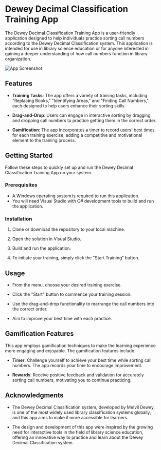 # Dewey Decimal Classification Training App

The Dewey Decimal Classification Training App is a user-friendly application designed to help individuals practice sorting call numbers according to the Dewey Decimal Classification system. This application is intended for use in library science education or for anyone interested in gaining a deeper understanding of how call numbers function in library organization.

![App Screenshot](![image](https://github.com/Thakshin4/LibraryDeweyDecimal/assets/69991863/0892bbfc-3b3b-4bb7-ac10-6c0f2abfe8ea)
)

## Features

- **Training Tasks**: The app offers a variety of training tasks, including "Replacing Books," "Identifying Areas," and "Finding Call Numbers," each designed to help users enhance their sorting skills.

- **Drag-and-Drop**: Users can engage in interactive sorting by dragging and dropping call numbers to practice getting them in the correct order.

- **Gamification**: The app incorporates a timer to record users' best times for each training exercise, adding a competitive and motivational element to the training process.

## Getting Started

Follow these steps to quickly set up and run the Dewey Decimal Classification Training App on your system.

### Prerequisites

- A Windows operating system is required to run this application.
- You will need Visual Studio with C# development tools to build and run the application.

### Installation

1. Clone or download the repository to your local machine.

2. Open the solution in Visual Studio.

3. Build and run the application.

4. To initiate your training, simply click the "Start Training" button.

## Usage

- From the menu, choose your desired training exercise.

- Click the "Start" button to commence your training session.

- Use the drag-and-drop functionality to rearrange the call numbers into the correct order.

- Aim to improve your best time with each practice.

## Gamification Features

This app employs gamification techniques to make the learning experience more engaging and enjoyable. The gamification features include:

- **Timer**: Challenge yourself to achieve your best time while sorting call numbers. The app records your time to encourage improvement.

- **Rewards**: Receive positive feedback and validation for accurately sorting call numbers, motivating you to continue practicing.

## Acknowledgments

- The Dewey Decimal Classification system, developed by Melvil Dewey, is one of the most widely used library classification systems globally, and this app aims to make it more accessible for learners.

- The design and development of this app were inspired by the growing need for interactive tools in the field of library science education, offering an innovative way to practice and learn about the Dewey Decimal Classification system.
